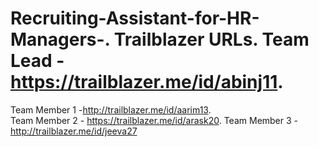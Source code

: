 # Recruiting-Assistant-for-HR-Managers-.                                                                             Trailblazer URLs.                                                                                                    Team Lead - https://trailblazer.me/id/abinj11.          
Team Member 1 -http://trailblazer.me/id/aarim13.                                                                        
Team Member 2 - https://trailblazer.me/id/arask20. 
Team Member 3 - http://trailblazer.me/id/jeeva27
